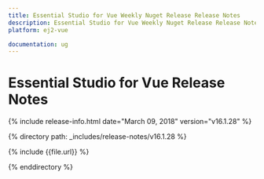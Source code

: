 ```yaml
---
title: Essential Studio for Vue Weekly Nuget Release Release Notes  
description: Essential Studio for Vue Weekly Nuget Release Release Notes  
platform: ej2-vue

documentation: ug
---
```


# Essential Studio for  Vue  Release Notes  

{% include release-info.html date="March 09, 2018"  version="v16.1.28" %} 

{% directory path: _includes/release-notes/v16.1.28 %}

{% include {{file.url}} %}

{% enddirectory %}


